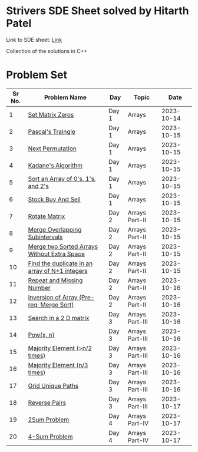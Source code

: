 # Strivers SDE Sheet solved by Hitarth Patel

Link to SDE sheet: [Link](https://takeuforward.org/interviews/strivers-sde-sheet-top-coding-interview-problems/)

Collection of the solutions in C++

# Problem Set

| Sr No. | Problem Name                                                                                                                                                            | Day   | Topic           | Date       |
| ------ | ----------------------------------------------------------------------------------------------------------------------------------------------------------------------- | ----- | --------------- | ---------- |
| 1      | [Set Matrix Zeros](https://github.com/patelhitarth08/Strivers-SDE-Sheet/blob/main/Day_1/1_Set_Matrix_Zero)                                                              | Day 1 | Arrays          | 2023-10-14 |
| 2      | [Pascal's Traingle](https://github.com/patelhitarth08/Strivers-SDE-Sheet/blob/main/Day_1/2_Pascals_Traingle)                                                            | Day 1 | Arrays          | 2023-10-15 |
| 3      | [Next Permutation](https://github.com/patelhitarth08/Strivers-SDE-Sheet/blob/main/Day_1/3_Next_Permutation)                                                             | Day 1 | Arrays          | 2023-10-15 |
| 4      | [Kadane's Algorithm](https://github.com/patelhitarth08/Strivers-SDE-Sheet/blob/main/Day_1/4_Kadanes_Algorithm)                                                          | Day 1 | Arrays          | 2023-10-15 |
| 5      | [Sort an Array of 0's, 1's, and 2's](https://github.com/patelhitarth08/Strivers-SDE-Sheet/blob/main/Day_1/5_Sort_An_Array_of_0s_1s_and_2s)                              | Day 1 | Arrays          | 2023-10-15 |
| 6      | [Stock Buy And Sell](https://github.com/patelhitarth08/Strivers-SDE-Sheet/blob/main/Day_1/6_Stock_Buy_And_Sell)                                                         | Day 1 | Arrays          | 2023-10-15 |
| 7      | [Rotate Matrix](https://github.com/patelhitarth08/Strivers-SDE-Sheet/blob/main/Day_2/1_Rotate_Matrix)                                                                   | Day 2 | Arrays Part-II  | 2023-10-15 |
| 8      | [Merge Overlapping Subintervals](https://github.com/patelhitarth08/Strivers-SDE-Sheet/blob/main/Day_2/2_Merge_Overlapping_Subintervals)                                 | Day 2 | Arrays Part-II  | 2023-10-15 |
| 9      | [Merge two Sorted Arrays Without Extra Space](https://github.com/patelhitarth08/Strivers-SDE-Sheet/blob/main/Day_2/3_Merge_Two_Sorted_Arrays_Without_Extra_Space)       | Day 2 | Arrays Part-II  | 2023-10-15 |
| 10     | [Find the duplicate in an array of N+1 integers](https://github.com/patelhitarth08/Strivers-SDE-Sheet/blob/main/Day_2/4_Find_the_duplicate_in_an_array_of_N+1_integers) | Day 2 | Arrays Part-II  | 2023-10-15 |
| 11     | [Repeat and Missing Number](https://github.com/patelhitarth08/Strivers-SDE-Sheet/blob/main/Day_2/5_Repeat_and_Missing_Number)                                           | Day 2 | Arrays Part-II  | 2023-10-16 |
| 12     | [Inversion of Array (Pre-req: Merge Sort)](https://github.com/patelhitarth08/Strivers-SDE-Sheet/blob/main/Day_2/6_Inversion_of_Array)                                   | Day 2 | Arrays Part-II  | 2023-10-16 |
| 13     | [Search in a 2 D matrix](https://github.com/patelhitarth08/Strivers-SDE-Sheet/blob/main/Day_3/1_Search_In_A_2_D_Matrix)                                                 | Day 3 | Arrays Part-III | 2023-10-16 |
| 14     | [Pow(x, n)](https://github.com/patelhitarth08/Strivers-SDE-Sheet/blob/main/Day_3/2_Pow_x_n)                                                                             | Day 3 | Arrays Part-III | 2023-10-16 |
| 15     | [Majority Element (>n/2 times)](https://github.com/patelhitarth08/Strivers-SDE-Sheet/blob/main/Day_3/3_Majority_Element_n_2)                                            | Day 3 | Arrays Part-III | 2023-10-16 |
| 16     | [Majority Element (n/3 times)](https://github.com/patelhitarth08/Strivers-SDE-Sheet/blob/main/Day_3/4_Majority_Element_n_3)                                             | Day 3 | Arrays Part-III | 2023-10-16 |
| 17     | [Grid Unique Paths](https://github.com/patelhitarth08/Strivers-SDE-Sheet/blob/main/Day_3/5_Grid_Unique_Paths)                                                           | Day 3 | Arrays Part-III | 2023-10-16 |
| 18     | [Reverse Pairs](https://github.com/patelhitarth08/Strivers-SDE-Sheet/blob/main/Day_3/6_Reverse_Pairs)                                                                   | Day 3 | Arrays Part-III | 2023-10-17 |
| 19     | [2Sum Problem](https://github.com/patelhitarth08/Strivers-SDE-Sheet/blob/main/Day_3/1_2Sum_Problem)                                                                     | Day 4 | Arrays Part-IV  | 2023-10-17 |
| 20     | [4-Sum Problem](https://github.com/patelhitarth08/Strivers-SDE-Sheet/blob/main/Day_4/2_4Sum_Problem)                                                                    | Day 4 | Arrays Part-IV  | 2023-10-17 |
